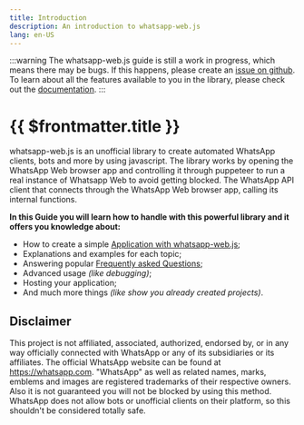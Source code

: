 ```yaml
---
title: Introduction
description: An introduction to whatsapp-web.js
lang: en-US
---
```


:::warning
The whatsapp-web.js guide is still a work in progress, which means there may be bugs. If this happens, please create an [issue on github](https://github.com/wwebjs/wwebjs.dev/issues/new). To learn about all the features available to you in the library, please check out the [documentation](https://docs.wwebjs.dev/).
:::

# {{ $frontmatter.title }}

whatsapp-web.js is an unofficial library to create automated WhatsApp clients, bots and more by using javascript. The library works by opening the WhatsApp Web browser app and controlling it through puppeteer to run a real instance of Whatsapp Web to avoid getting blocked. The WhatsApp API client that connects through the WhatsApp Web browser app, calling its internal functions.

**In this Guide you will learn how to handle with this powerful library and it offers you knowledge about:**

- How to create a simple [Application with whatsapp-web.js](/guide/v2/creating-your-app/);
- Explanations and examples for each topic;
- Answering popular [Frequently asked Questions](/guide/v2/popular-topics/faq);
- Advanced usage *(like debugging)*;
- Hosting your application;
- And much more things *(like show you already created projects)*.

## Disclaimer

This project is not affiliated, associated, authorized, endorsed by, or in any way officially connected with WhatsApp or any of its subsidiaries or its affiliates. The official WhatsApp website can be found at https://whatsapp.com. "WhatsApp" as well as related names, marks, emblems and images are registered trademarks of their respective owners. Also it is not guaranteed you will not be blocked by using this method. WhatsApp does not allow bots or unofficial clients on their platform, so this shouldn't be considered totally safe.

<!--- Create your Website/App/Bots/and more -> //create changing HTML on this 
Message: Maybe you create a .....
Maybe you create a extension
Maybe you create a bot
Maybe you create a app
Maybe you create a ticket tool
Maybe you create a authentication Systeam
Maybe you create a service
--->